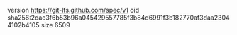 version https://git-lfs.github.com/spec/v1
oid sha256:2dae3f6b53b96a045429557785f3b84d6991f3b182770af3daa23044102b4105
size 6509
